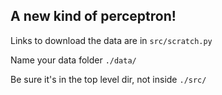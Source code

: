 ## A new kind of perceptron!

Links to download the data are in `src/scratch.py`

Name your data folder `./data/`

Be sure it's in the top level dir, not inside `./src/`
